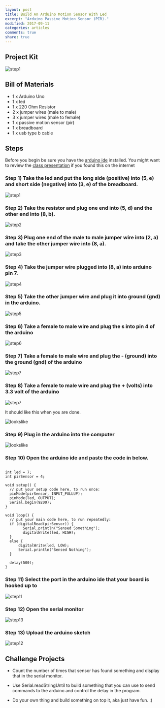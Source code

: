 ```yaml
---
layout: post
title: Build An Arduino Motion Sensor With Led
excerpt: "Arduino Passive Motion Sensor (PIR)."
modified: 2017-09-11
categories: articles
comments: true
share: true
---
```


## Project Kit

![step1](/images/2017-09-11-arduino-passive-motion-sensor/kit.jpg)


## Bill of Materials 

- 1 x Arduino Uno
- 1 x led 
- 1 x 220 Ohm Resistor
- 2 x jumper wires (male to male)
- 3 x jumper wires (male to female)
- 1 x passive motion sensor (pir)
- 1 x breadboard
- 1 x usb type b cable

## Steps

Before you begin be sure you have the [arduino ide](https://www.arduino.cc/en/Main/Software) installed.  You might want to review the [class presentation](https://docs.google.com/presentation/d/1NVXJuoGbR-pNWjyHMJpdIDgtxiLFyZJTAl8aILhjp4g/edit?usp=sharing)
if you found this on the internet
### Step 1) Take the led and put the long side (positive) into (5, e) and short side (negative) into (3, e) of the breadboard.

![step1](/images/2017-09-11-arduino-passive-motion-sensor/step1.jpg)

### Step 2) Take the resistor and plug one end into (5, d) and the other end into (8, b).

![step2](/images/2017-09-11-arduino-passive-motion-sensor/step2.jpg)

### Step 3) Plug one end of the male to male jumper wire into (2, a) and take the other jumper wire into (8, a).

![step3](/images/2017-09-11-arduino-passive-motion-sensor/step3.jpg)

### Step 4) Take the jumper wire plugged into (8, a) into arduino pin 7.

![step4](/images/2017-09-11-arduino-passive-motion-sensor/step4.jpg)

### Step 5) Take the other jumper wire and plug it into ground (gnd) in the arduino.

![step5](/images/2017-09-11-arduino-passive-motion-sensor/step5.jpg)

### Step 6) Take a female to male wire and plug the s into pin 4 of the arduino

![step6](/images/2017-09-11-arduino-passive-motion-sensor/step6.jpg)

### Step 7) Take a female to male wire and plug the - (ground) into the ground (gnd) of the arduino

![step7](/images/2017-09-11-arduino-passive-motion-sensor/step7.jpg)

### Step 8) Take a female to male wire and plug the + (volts) into 3.3 volt of the arduino

![step7](/images/2017-09-11-arduino-passive-motion-sensor/step7.jpg)

It should like this when you are done.

![lookslike](/images/2017-09-11-arduino-passive-motion-sensor/looklike.jpg)

### Step 9) Plug in the arduino into the computer

![lookslike](/images/2017-09-11-arduino-passive-motion-sensor/looklike.jpg)

### Step 10) Open the arduino ide and paste the code in below.

```

int led = 7;
int pirSensor = 4;

void setup() {
  // put your setup code here, to run once:
  pinMode(pirSensor, INPUT_PULLUP);
  pinMode(led, OUTPUT);
  Serial.begin(9200);
}

void loop() {
  // put your main code here, to run repeatedly:
  if (digitalRead(pirSensor)) {
        Serial.println("Sensed Something");
        digitalWrite(led, HIGH);
  }
  else {
      digitalWrite(led, LOW);
      Serial.println("Sensed Nothing");
  }

  delay(500);
}
```

### Step 11) Select the port in the arduino ide that your board is hooked up to

![step11](/images/2017-09-11-arduino-passive-motion-sensor/step11.png)

### Step 12) Open the serial monitor

![step13](/images/2017-09-11-arduino-passive-motion-sensor/step13.png)

### Step 13) Upload the arduino sketch

![step12](/images/2017-09-11-arduino-passive-motion-sensor/step12.png)



## Challenge Projects

- Count the number of times that sensor has found something and display that in the serial monitor. 

- Use Serial.readStringUntil to build something that you can use to send commands to the arduino and control the 
delay in the program.

- Do your own thing and build something on top it, aka just have fun. :)
